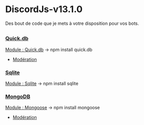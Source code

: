 # DiscordJs-v13.1.0

Des bout de code que je mets à votre disposition pour vos bots.

##

### [Quick.db](https://github.com/clachoverclan/DiscordJs-v13.1.0/tree/main/QuickDB)
[Module : Quick.db](https://www.npmjs.com/package/quick.db) -> npm install quick.db
- [Modération](https://github.com/clachoverclan/DiscordJs-v13.1.0/tree/main/QuickDB/moderation)

### [Sqlite](https://github.com/clachoverclan/DiscordJs-v13.1.0/tree/main/Sqlite)
[Module : Sqlite](https://www.npmjs.com/package/sqlite) -> npm install sqlite


### [MongoDB](https://github.com/clachoverclan/DiscordJs-v13.1.0/tree/main/MongoDB)
[Module : Mongoose](https://www.npmjs.com/package/mongoose) -> npm install mongoose
- [Modération](https://github.com/clachoverclan/DiscordJs-v13.1.0/tree/main/MongoDB/moderation)
